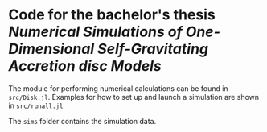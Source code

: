 # Code for the bachelor's thesis *Numerical Simulations of One-Dimensional Self-Gravitating Accretion disc Models*


The module for performing numerical calculations can be found in `src/Disk.jl`. Examples for how to set up and launch a simulation are shown in `src/runall.jl`

The `sims` folder contains the simulation data.